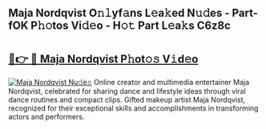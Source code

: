 ## Maja Nordqvist O𝚗𝚕yf𝚊ns L𝚎a𝚔ed N𝚞𝚍es - Part-fOK P𝚑𝚘tos Vi𝚍𝚎o - H𝚘𝚝 Part L𝚎a𝚔s C6z8c

# <h2><a href="http://kf8z99.oniu.top/?m=Maja+Nordqvist">🔗👉 🔴 Maja Nordqvist P𝚑ot𝚘𝚜 V𝚒d𝚎o</a></h2>

[![Maja Nordqvist Nu𝚍e𝚜](https://i.imgur.com/0qMVB7G.gif)](http://kf8z99.oniu.top/?m=Maja+Nordqvist)
Online creator and multimedia entertainer Maja Nordqvist, celebrated for sharing dance and lifestyle ideas through viral dance routines and compact clips. Gifted makeup artist Maja Nordqvist, recognized for their exceptional skills and accomplishments in transforming actors and performers.  
